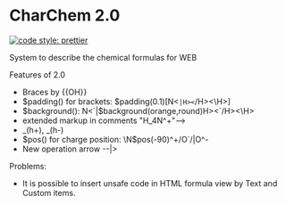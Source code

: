 # CharChem 2.0
[![code style: prettier](https://img.shields.io/badge/code_style-prettier-ff69b4.svg?style=flat-square)](https://github.com/prettier/prettier)

System to describe the chemical formulas for WEB

Features of 2.0
- Braces by {{OH}}
- $padding() for brackets: $padding(0.1)[N<`|H><`/H><\H>]
- $background():  N<`|$background(orange,round)H><`/H><\H>
- extended markup in comments "H_4N^+"-->
- _(h+), _(h-)
- $pos() for charge position: \N$pos(-90)^+/O`/|O^-
- New operation arrow --|>

Problems:
- It is possible to insert unsafe code in HTML formula view by Text and Custom items.

